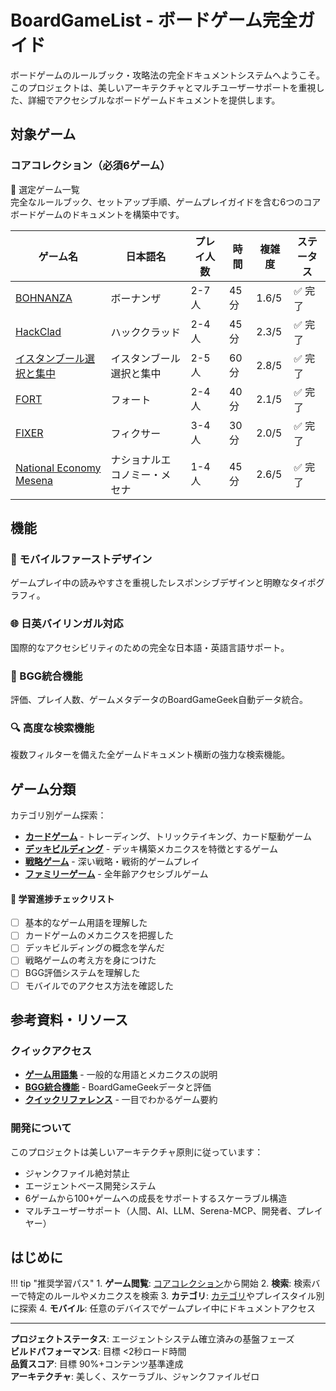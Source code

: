 # BoardGameList - ボードゲーム完全ガイド

ボードゲームのルールブック・攻略法の完全ドキュメントシステムへようこそ。このプロジェクトは、美しいアーキテクチャとマルチユーザーサポートを重視した、詳細でアクセシブルなボードゲームドキュメントを提供します。

## 対象ゲーム

### コアコレクション（必須6ゲーム）

<div class="game-info-container">
<div class="game-title-header">🎲 選定ゲーム一覧</div>
完全なルールブック、セットアップ手順、ゲームプレイガイドを含む6つのコアボードゲームのドキュメントを構築中です。
</div>

| ゲーム名 | 日本語名 | プレイ人数 | 時間 | 複雑度 | ステータス |
|----------|----------|------------|------|--------|-----------|
| [BOHNANZA](games/bohnanza.md) | ボーナンザ | 2-7人 | <span class="playtime-estimate">45分</span> | <span class="difficulty-beginner">1.6/5</span> | ✅ 完了 |
| [HackClad](games/hackclad.md) | ハッククラッド | 2-4人 | <span class="playtime-estimate">45分</span> | <span class="difficulty-intermediate">2.3/5</span> | ✅ 完了 |
| [イスタンブール選択と集中](games/istanbul-choose-write.md) | イスタンブール選択と集中 | 2-5人 | <span class="playtime-estimate">60分</span> | <span class="difficulty-intermediate">2.8/5</span> | ✅ 完了 |
| [FORT](games/fort.md) | フォート | 2-4人 | <span class="playtime-estimate">40分</span> | <span class="difficulty-intermediate">2.1/5</span> | ✅ 完了 |
| [FIXER](games/fixer.md) | フィクサー | 3-4人 | <span class="playtime-estimate">30分</span> | <span class="difficulty-intermediate">2.0/5</span> | ✅ 完了 |
| [National Economy Mesena](games/national-economy-mesena.md) | ナショナルエコノミー・メセナ | 1-4人 | <span class="playtime-estimate">45分</span> | <span class="difficulty-intermediate">2.6/5</span> | ✅ 完了 |

## 機能

### 📱 モバイルファーストデザイン
ゲームプレイ中の読みやすさを重視したレスポンシブデザインと明瞭なタイポグラフィ。

### 🌐 日英バイリンガル対応
国際的なアクセシビリティのための完全な日本語・英語言語サポート。

### 🔗 BGG統合機能
評価、プレイ人数、ゲームメタデータのBoardGameGeek自動データ統合。

### 🔍 高度な検索機能
複数フィルターを備えた全ゲームドキュメント横断の強力な検索機能。

## ゲーム分類

カテゴリ別ゲーム探索：

- **[カードゲーム](categories/card-games.md)** - トレーディング、トリックテイキング、カード駆動ゲーム
- **[デッキビルディング](categories/deck-building.md)** - デッキ構築メカニクスを特徴とするゲーム
- **[戦略ゲーム](categories/strategy.md)** - 深い戦略・戦術的ゲームプレイ
- **[ファミリーゲーム](categories/family.md)** - 全年齢アクセシブルゲーム

<div class="progress-checklist">
<h4>🎯 学習進捗チェックリスト</h4>

- [ ] 基本的なゲーム用語を理解した
- [ ] カードゲームのメカニクスを把握した
- [ ] デッキビルディングの概念を学んだ
- [ ] 戦略ゲームの考え方を身につけた
- [ ] BGG評価システムを理解した
- [ ] モバイルでのアクセス方法を確認した
</div>

## 参考資料・リソース

### クイックアクセス

- **[ゲーム用語集](resources/glossary.md)** - 一般的な用語とメカニクスの説明
- **[BGG統合機能](resources/bgg-integration.md)** - BoardGameGeekデータと評価
- **[クイックリファレンス](resources/quick-reference.md)** - 一目でわかるゲーム要約

### 開発について

このプロジェクトは美しいアーキテクチャ原則に従っています：

- ジャンクファイル絶対禁止
- エージェントベース開発システム
- 6ゲームから100+ゲームへの成長をサポートするスケーラブル構造
- マルチユーザーサポート（人間、AI、LLM、Serena-MCP、開発者、プレイヤー）

## はじめに

!!! tip "推奨学習パス"
    1. **ゲーム閲覧**: [コアコレクション](#コアコレクション必須6ゲーム)から開始
    2. **検索**: 検索バーで特定のルールやメカニクスを検索
    3. **カテゴリ**: [カテゴリ](categories/card-games.md)やプレイスタイル別に探索
    4. **モバイル**: 任意のデバイスでゲームプレイ中にドキュメントアクセス

---

**プロジェクトステータス**: エージェントシステム確立済みの基盤フェーズ  
**ビルドパフォーマンス**: 目標 <2秒ロード時間  
**品質スコア**: 目標 90%+コンテンツ基準達成  
**アーキテクチャ**: 美しく、スケーラブル、ジャンクファイルゼロ
